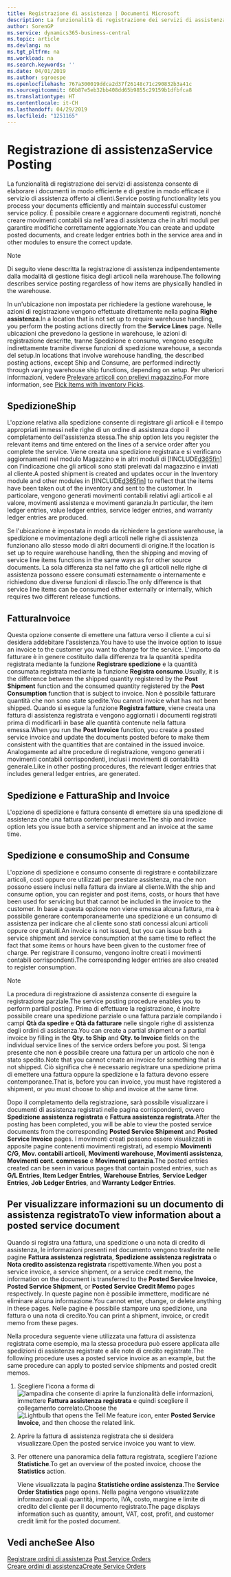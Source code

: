 ```yaml
---
title: Registrazione di assistenza | Documenti Microsoft
description: La funzionalità di registrazione dei servizi di assistenza consente di elaborare i documenti in modo efficiente e di gestire in modo efficace il servizio di assistenza offerto ai clienti. È possibile creare e aggiornare documenti registrati, nonché creare movimenti contabili sia nell'area di assistenza che in altri moduli per garantire modifiche correttamente aggiornate.
author: SorenGP
ms.service: dynamics365-business-central
ms.topic: article
ms.devlang: na
ms.tgt_pltfrm: na
ms.workload: na
ms.search.keywords: ''
ms.date: 04/01/2019
ms.author: sgroespe
ms.openlocfilehash: 767a300019ddca2d37f26148c71c290832b3a41c
ms.sourcegitcommit: 60b87e5eb32bb408dd65b9855c29159b1dfbfca8
ms.translationtype: HT
ms.contentlocale: it-CH
ms.lasthandoff: 04/29/2019
ms.locfileid: "1251165"
---
```

# <a name="service-posting"></a><span data-ttu-id="37c68-104">Registrazione di assistenza</span><span class="sxs-lookup"><span data-stu-id="37c68-104">Service Posting</span></span>
<span data-ttu-id="37c68-105">La funzionalità di registrazione dei servizi di assistenza consente di elaborare i documenti in modo efficiente e di gestire in modo efficace il servizio di assistenza offerto ai clienti.</span><span class="sxs-lookup"><span data-stu-id="37c68-105">Service posting functionality lets you process your documents efficiently and maintain successful customer service policy.</span></span> <span data-ttu-id="37c68-106">È possibile creare e aggiornare documenti registrati, nonché creare movimenti contabili sia nell'area di assistenza che in altri moduli per garantire modifiche correttamente aggiornate.</span><span class="sxs-lookup"><span data-stu-id="37c68-106">You can create and update posted documents, and create ledger entries both in the service area and in other modules to ensure the correct update.</span></span>  

> [!NOTE]  
>  <span data-ttu-id="37c68-107">Di seguito viene descritta la registrazione di assistenza indipendentemente dalla modalità di gestione fisica degli articoli nella warehouse.</span><span class="sxs-lookup"><span data-stu-id="37c68-107">The following describes service posting regardless of how items are physically handled in the warehouse.</span></span>  
>   
>  <span data-ttu-id="37c68-108">In un'ubicazione non impostata per richiedere la gestione warehouse, le azioni di registrazione vengono effettuate direttamente nella pagina **Righe assistenza**.</span><span class="sxs-lookup"><span data-stu-id="37c68-108">In a location that is not set up to require warehouse handling, you perform the posting actions directly from the **Service Lines** page.</span></span> <span data-ttu-id="37c68-109">Nelle ubicazioni che prevedono la gestione in warehouse, le azioni di registrazione descritte, tranne Spedizione e consumo, vengono eseguite indirettamente tramite diverse funzioni di spedizione warehouse, a seconda del setup.</span><span class="sxs-lookup"><span data-stu-id="37c68-109">In locations that involve warehouse handling, the described posting actions, except Ship and Consume, are performed indirectly through varying warehouse ship functions, depending on setup.</span></span> <span data-ttu-id="37c68-110">Per ulteriori informazioni, vedere [Prelevare articoli con prelievi magazzino](warehouse-how-to-pick-items-with-inventory-picks.md).</span><span class="sxs-lookup"><span data-stu-id="37c68-110">For more information, see [Pick Items with Inventory Picks](warehouse-how-to-pick-items-with-inventory-picks.md).</span></span>  

## <a name="ship"></a><span data-ttu-id="37c68-111">Spedizione</span><span class="sxs-lookup"><span data-stu-id="37c68-111">Ship</span></span>  
<span data-ttu-id="37c68-112">L'opzione relativa alla spedizione consente di registrare gli articoli e il tempo appropriati immessi nelle righe di un ordine di assistenza dopo il completamento dell'assistenza stessa.</span><span class="sxs-lookup"><span data-stu-id="37c68-112">The ship option lets you register the relevant items and time entered on the lines of a service order after you complete the service.</span></span> <span data-ttu-id="37c68-113">Viene creata una spedizione registrata e si verificano aggiornamenti nel modulo Magazzino e in altri moduli di [!INCLUDE[d365fin](includes/d365fin_md.md)] con l'indicazione che gli articoli sono stati prelevati dal magazzino e inviati al cliente.</span><span class="sxs-lookup"><span data-stu-id="37c68-113">A posted shipment is created and updates occur in the Inventory module and other modules in [!INCLUDE[d365fin](includes/d365fin_md.md)] to reflect that the items have been taken out of the inventory and sent to the customer.</span></span> <span data-ttu-id="37c68-114">In particolare, vengono generati movimenti contabili relativi agli articoli e al valore, movimenti assistenza e movimenti garanzia.</span><span class="sxs-lookup"><span data-stu-id="37c68-114">In particular, the item ledger entries, value ledger entries, service ledger entries, and warranty ledger entries are produced.</span></span>  

<span data-ttu-id="37c68-115">Se l'ubicazione è impostata in modo da richiedere la gestione warehouse, la spedizione e movimentazione degli articoli nelle righe di assistenza funzionano allo stesso modo di altri documenti di origine.</span><span class="sxs-lookup"><span data-stu-id="37c68-115">If the location is set up to require warehouse handling, then the shipping and moving of service line items functions in the same ways as for other source documents.</span></span> <span data-ttu-id="37c68-116">La sola differenza sta nel fatto che gli articoli nelle righe di assistenza possono essere consumati esternamente o internamente e richiedono due diverse funzioni di rilascio.</span><span class="sxs-lookup"><span data-stu-id="37c68-116">The only difference is that service line items can be consumed either externally or internally, which requires two different release functions.</span></span>

## <a name="invoice"></a><span data-ttu-id="37c68-117">Fattura</span><span class="sxs-lookup"><span data-stu-id="37c68-117">Invoice</span></span>  
<span data-ttu-id="37c68-118">Questa opzione consente di emettere una fattura verso il cliente a cui si desidera addebitare l'assistenza.</span><span class="sxs-lookup"><span data-stu-id="37c68-118">You have to use the invoice option to issue an invoice to the customer you want to charge for the service.</span></span> <span data-ttu-id="37c68-119">L'importo da fatturare è in genere costituito dalla differenza tra la quantità spedita registrata mediante la funzione **Registrare spedizione** e la quantità consumata registrata mediante la funzione **Registra consumo**.</span><span class="sxs-lookup"><span data-stu-id="37c68-119">Usually, it is the difference between the shipped quantity registered by the **Post Shipment** function and the consumed quantity registered by the **Post Consumption** function that is subject to invoice.</span></span> <span data-ttu-id="37c68-120">Non è possibile fatturare quantità che non sono state spedite.</span><span class="sxs-lookup"><span data-stu-id="37c68-120">You cannot invoice what has not been shipped.</span></span> <span data-ttu-id="37c68-121">Quando si esegue la funzione **Registra fatture**, viene creata una fattura di assistenza registrata e vengono aggiornati i documenti registrati prima di modificarli in base alle quantità contenute nella fattura emessa.</span><span class="sxs-lookup"><span data-stu-id="37c68-121">When you run the **Post Invoice** function, you create a posted service invoice and update the documents posted before to make them consistent with the quantities that are contained in the issued invoice.</span></span> <span data-ttu-id="37c68-122">Analogamente ad altre procedure di registrazione, vengono generati i movimenti contabili corrispondenti, inclusi i movimenti di contabilità generale.</span><span class="sxs-lookup"><span data-stu-id="37c68-122">Like in other posting procedures, the relevant ledger entries that includes general ledger entries, are generated.</span></span>  

## <a name="ship-and-invoice"></a><span data-ttu-id="37c68-123">Spedizione e Fattura</span><span class="sxs-lookup"><span data-stu-id="37c68-123">Ship and Invoice</span></span>  
<span data-ttu-id="37c68-124">L'opzione di spedizione e fattura consente di emettere sia una spedizione di assistenza che una fattura contemporaneamente.</span><span class="sxs-lookup"><span data-stu-id="37c68-124">The ship and invoice option lets you issue both a service shipment and an invoice at the same time.</span></span>  

## <a name="ship-and-consume"></a><span data-ttu-id="37c68-125">Spedizione e consumo</span><span class="sxs-lookup"><span data-stu-id="37c68-125">Ship and Consume</span></span>  
<span data-ttu-id="37c68-126">L'opzione di spedizione e consumo consente di registrare e contabilizzare articoli, costi oppure ore utilizzati per prestare assistenza, ma che non possono essere inclusi nella fattura da inviare al cliente.</span><span class="sxs-lookup"><span data-stu-id="37c68-126">With the ship and consume option, you can register and post items, costs, or hours that have been used for servicing but that cannot be included in the invoice to the customer.</span></span> <span data-ttu-id="37c68-127">In base a questa opzione non viene emessa alcuna fattura, ma è possibile generare contemporaneamente una spedizione e un consumo di assistenza per indicare che al cliente sono stati concessi alcuni articoli oppure ore gratuiti.</span><span class="sxs-lookup"><span data-stu-id="37c68-127">An invoice is not issued, but you can issue both a service shipment and service consumption at the same time to reflect the fact that some items or hours have been given to the customer free of charge.</span></span> <span data-ttu-id="37c68-128">Per registrare il consumo, vengono inoltre creati i movimenti contabili corrispondenti.</span><span class="sxs-lookup"><span data-stu-id="37c68-128">The corresponding ledger entries are also created to register consumption.</span></span>  

> [!NOTE]  
>  <span data-ttu-id="37c68-129">La procedura di registrazione di assistenza consente di eseguire la registrazione parziale.</span><span class="sxs-lookup"><span data-stu-id="37c68-129">The service posting procedure enables you to perform partial posting.</span></span> <span data-ttu-id="37c68-130">Prima di effettuare la registrazione, è inoltre possibile creare una spedizione parziale o una fattura parziale compilando i campi **Qtà da spedire** e **Qtà da fatturare** nelle singole righe di assistenza degli ordini di assistenza.</span><span class="sxs-lookup"><span data-stu-id="37c68-130">You can create a partial shipment or a partial invoice by filling in the **Qty. to Ship** and **Qty. to Invoice** fields on the individual service lines of the service orders before you post.</span></span> <span data-ttu-id="37c68-131">Si tenga presente che non è possibile creare una fattura per un articolo che non è stato spedito.</span><span class="sxs-lookup"><span data-stu-id="37c68-131">Note that you cannot create an invoice for something that is not shipped.</span></span> <span data-ttu-id="37c68-132">Ciò significa che è necessario registrare una spedizione prima di emettere una fattura oppure la spedizione e la fattura devono essere contemporanee.</span><span class="sxs-lookup"><span data-stu-id="37c68-132">That is, before you can invoice, you must have registered a shipment, or you must choose to ship and invoice at the same time.</span></span>  

<span data-ttu-id="37c68-133">Dopo il completamento della registrazione, sarà possibile visualizzare i documenti di assistenza registrati nelle pagina corrispondenti, ovvero **Spedizione assistenza registrata** e **Fattura assistenza registrata**.</span><span class="sxs-lookup"><span data-stu-id="37c68-133">After the posting has been completed, you will be able to view the posted service documents from the corresponding **Posted Service Shipment** and **Posted Service Invoice** pages.</span></span> <span data-ttu-id="37c68-134">I movimenti creati possono essere visualizzati in apposite pagine contenenti movimenti registrati, ad esempio **Movimenti C/G**, **Mov. contabili articoli**, **Movimenti warehouse**, **Movimenti assistenza**, **Movimenti cont. commesse** e **Movimenti garanzia**.</span><span class="sxs-lookup"><span data-stu-id="37c68-134">The posted entries created can be seen in various pages that contain posted entries, such as **G/L Entries**, **Item Ledger Entries**, **Warehouse Entries**, **Service Ledger Entries**, **Job Ledger Entries**, and **Warranty Ledger Entries**.</span></span>  

## <a name="to-view-information-about-a-posted-service-document"></a><span data-ttu-id="37c68-135">Per visualizzare informazioni su un documento di assistenza registrato</span><span class="sxs-lookup"><span data-stu-id="37c68-135">To view information about a posted service document</span></span>  
<span data-ttu-id="37c68-136">Quando si registra una fattura, una spedizione o una nota di credito di assistenza, le informazioni presenti nel documento vengono trasferite nelle pagine **Fattura assistenza registrata**, **Spedizione assistenza registrata** o **Nota credito assistenza registrata** rispettivamente.</span><span class="sxs-lookup"><span data-stu-id="37c68-136">When you post a service invoice, a service shipment, or a service credit memo, the information on the document is transferred to the **Posted Service Invoice**, **Posted Service Shipment**, or **Posted Service Credit Memo** pages respectively.</span></span> <span data-ttu-id="37c68-137">In queste pagine non è possibile immettere, modificare né eliminare alcuna informazione.</span><span class="sxs-lookup"><span data-stu-id="37c68-137">You cannot enter, change, or delete anything in these pages.</span></span> <span data-ttu-id="37c68-138">Nelle pagine è possibile stampare una spedizione, una fattura o una nota di credito.</span><span class="sxs-lookup"><span data-stu-id="37c68-138">You can print a shipment, invoice, or credit memo from these pages.</span></span>  

<span data-ttu-id="37c68-139">Nella procedura seguente viene utilizzata una fattura di assistenza registrata come esempio, ma la stessa procedura può essere applicata alle spedizioni di assistenza registrate e alle note di credito registrate.</span><span class="sxs-lookup"><span data-stu-id="37c68-139">The following procedure uses a posted service invoice as an example, but the same procedure can apply to posted service shipments and posted credit memos.</span></span>  

1. <span data-ttu-id="37c68-140">Scegliere l'icona a forma di ![lampadina che consente di aprire la funzionalità delle informazioni](media/ui-search/search_small.png "Informazioni sull'operazione che si desidera eseguire"), immettere **Fattura assistenza registrata** e quindi scegliere il collegamento correlato.</span><span class="sxs-lookup"><span data-stu-id="37c68-140">Choose the ![Lightbulb that opens the Tell Me feature](media/ui-search/search_small.png "Tell me what you want to do") icon, enter **Posted Service Invoice**, and then choose the related link.</span></span>  
2. <span data-ttu-id="37c68-141">Aprire la fattura di assistenza registrata che si desidera visualizzare.</span><span class="sxs-lookup"><span data-stu-id="37c68-141">Open the posted service invoice you want to view.</span></span>  
3. <span data-ttu-id="37c68-142">Per ottenere una panoramica della fattura registrata, scegliere l'azione **Statistiche**.</span><span class="sxs-lookup"><span data-stu-id="37c68-142">To get an overview of the posted invoice, choose the **Statistics** action.</span></span>  

    <span data-ttu-id="37c68-143">Viene visualizzata la pagina **Statistiche ordine assistenza**.</span><span class="sxs-lookup"><span data-stu-id="37c68-143">The **Service Order Statistics** page opens.</span></span> <span data-ttu-id="37c68-144">Nella pagina vengono visualizzate informazioni quali quantità, importo, IVA, costo, margine e limite di credito del cliente per il documento registrato.</span><span class="sxs-lookup"><span data-stu-id="37c68-144">The page displays information such as quantity, amount, VAT, cost, profit, and customer credit limit for the posted document.</span></span>

## <a name="see-also"></a><span data-ttu-id="37c68-145">Vedi anche</span><span class="sxs-lookup"><span data-stu-id="37c68-145">See Also</span></span>  
<span data-ttu-id="37c68-146">[Registrare ordini di assistenza](service-how-to-post-service-orders.md) </span><span class="sxs-lookup"><span data-stu-id="37c68-146">[Post Service Orders](service-how-to-post-service-orders.md) </span></span>  
[<span data-ttu-id="37c68-147">Creare ordini di assistenza</span><span class="sxs-lookup"><span data-stu-id="37c68-147">Create Service Orders</span></span>](service-how-to-create-service-orders.md)
